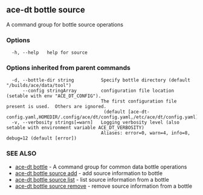 ## ace-dt bottle source

A command group for bottle source operations

### Options

```
  -h, --help   help for source
```

### Options inherited from parent commands

```
  -d, --bottle-dir string          Specify bottle directory (default "/builds/ace/data/tool")
      --config stringArray         configuration file location (setable with env "ACE_DT_CONFIG").
                                   The first configuration file present is used.  Others are ignored.
                                    (default [ace-dt-config.yaml,HOMEDIR/.config/ace/dt/config.yaml,/etc/ace/dt/config.yaml])
  -v, --verbosity strings[=warn]   Logging verbosity level (also setable with environment variable ACE_DT_VERBOSITY)
                                   Aliases: error=0, warn=4, info=8, debug=12 (default [error])
```

### SEE ALSO

* [ace-dt bottle](ace-dt_bottle.md)	 - A command group for common data bottle operations
* [ace-dt bottle source add](ace-dt_bottle_source_add.md)	 - add source information to bottle
* [ace-dt bottle source list](ace-dt_bottle_source_list.md)	 - list source information from a bottle
* [ace-dt bottle source remove](ace-dt_bottle_source_remove.md)	 - remove source information from a bottle

